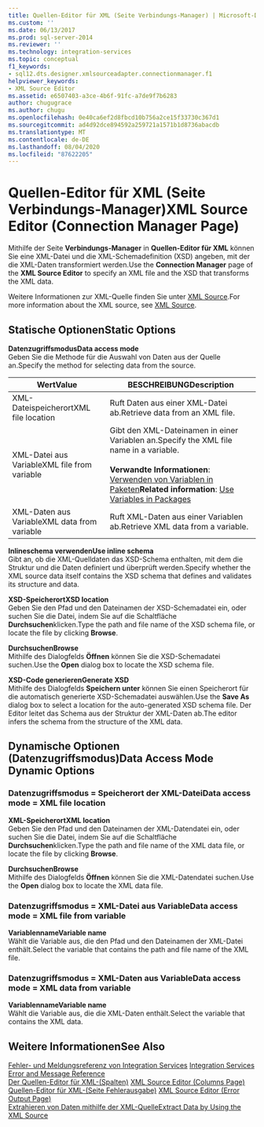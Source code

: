 ```yaml
---
title: Quellen-Editor für XML (Seite Verbindungs-Manager) | Microsoft-Dokumentation
ms.custom: ''
ms.date: 06/13/2017
ms.prod: sql-server-2014
ms.reviewer: ''
ms.technology: integration-services
ms.topic: conceptual
f1_keywords:
- sql12.dts.designer.xmlsourceadapter.connectionmanager.f1
helpviewer_keywords:
- XML Source Editor
ms.assetid: e6507403-a3ce-4b6f-91fc-a7de9f7b6283
author: chugugrace
ms.author: chugu
ms.openlocfilehash: 0e40ca6ef2d8fbcd10b756a2ce15f33730c367d1
ms.sourcegitcommit: ad4d92dce894592a259721a1571b1d8736abacdb
ms.translationtype: MT
ms.contentlocale: de-DE
ms.lasthandoff: 08/04/2020
ms.locfileid: "87622205"
---
```

# <a name="xml-source-editor-connection-manager-page"></a><span data-ttu-id="39454-102">Quellen-Editor für XML (Seite Verbindungs-Manager)</span><span class="sxs-lookup"><span data-stu-id="39454-102">XML Source Editor (Connection Manager Page)</span></span>
  <span data-ttu-id="39454-103">Mithilfe der Seite **Verbindungs-Manager** in **Quellen-Editor für XML** können Sie eine XML-Datei und die XML-Schemadefinition (XSD) angeben, mit der die XML-Daten transformiert werden.</span><span class="sxs-lookup"><span data-stu-id="39454-103">Use the **Connection Manager** page of the **XML Source Editor** to specify an XML file and the XSD that transforms the XML data.</span></span>  
  
 <span data-ttu-id="39454-104">Weitere Informationen zur XML-Quelle finden Sie unter [XML Source](data-flow/xml-source.md).</span><span class="sxs-lookup"><span data-stu-id="39454-104">For more information about the XML source, see [XML Source](data-flow/xml-source.md).</span></span>  
  
## <a name="static-options"></a><span data-ttu-id="39454-105">Statische Optionen</span><span class="sxs-lookup"><span data-stu-id="39454-105">Static Options</span></span>  
 <span data-ttu-id="39454-106">**Datenzugriffsmodus**</span><span class="sxs-lookup"><span data-stu-id="39454-106">**Data access mode**</span></span>  
 <span data-ttu-id="39454-107">Geben Sie die Methode für die Auswahl von Daten aus der Quelle an.</span><span class="sxs-lookup"><span data-stu-id="39454-107">Specify the method for selecting data from the source.</span></span>  
  
|<span data-ttu-id="39454-108">Wert</span><span class="sxs-lookup"><span data-stu-id="39454-108">Value</span></span>|<span data-ttu-id="39454-109">BESCHREIBUNG</span><span class="sxs-lookup"><span data-stu-id="39454-109">Description</span></span>|  
|-----------|-----------------|  
|<span data-ttu-id="39454-110">XML-Dateispeicherort</span><span class="sxs-lookup"><span data-stu-id="39454-110">XML file location</span></span>|<span data-ttu-id="39454-111">Ruft Daten aus einer XML-Datei ab.</span><span class="sxs-lookup"><span data-stu-id="39454-111">Retrieve data from an XML file.</span></span>|  
|<span data-ttu-id="39454-112">XML-Datei aus Variable</span><span class="sxs-lookup"><span data-stu-id="39454-112">XML file from variable</span></span>|<span data-ttu-id="39454-113">Gibt den XML-Dateinamen in einer Variablen an.</span><span class="sxs-lookup"><span data-stu-id="39454-113">Specify the XML file name in a variable.</span></span><br /><br /> <span data-ttu-id="39454-114">**Verwandte Informationen**: [Verwenden von Variablen in Paketen](../../2014/integration-services/use-variables-in-packages.md)</span><span class="sxs-lookup"><span data-stu-id="39454-114">**Related information**: [Use Variables in Packages](../../2014/integration-services/use-variables-in-packages.md)</span></span>|  
|<span data-ttu-id="39454-115">XML-Daten aus Variable</span><span class="sxs-lookup"><span data-stu-id="39454-115">XML data from variable</span></span>|<span data-ttu-id="39454-116">Ruft XML-Daten aus einer Variablen ab.</span><span class="sxs-lookup"><span data-stu-id="39454-116">Retrieve XML data from a variable.</span></span>|  
  
 <span data-ttu-id="39454-117">**Inlineschema verwenden**</span><span class="sxs-lookup"><span data-stu-id="39454-117">**Use inline schema**</span></span>  
 <span data-ttu-id="39454-118">Gibt an, ob die XML-Quelldaten das XSD-Schema enthalten, mit dem die Struktur und die Daten definiert und überprüft werden.</span><span class="sxs-lookup"><span data-stu-id="39454-118">Specify whether the XML source data itself contains the XSD schema that defines and validates its structure and data.</span></span>  
  
 <span data-ttu-id="39454-119">**XSD-Speicherort**</span><span class="sxs-lookup"><span data-stu-id="39454-119">**XSD location**</span></span>  
 <span data-ttu-id="39454-120">Geben Sie den Pfad und den Dateinamen der XSD-Schemadatei ein, oder suchen Sie die Datei, indem Sie auf die Schaltfläche **Durchsuchen**klicken.</span><span class="sxs-lookup"><span data-stu-id="39454-120">Type the path and file name of the XSD schema file, or locate the file by clicking **Browse**.</span></span>  
  
 <span data-ttu-id="39454-121">**Durchsuchen**</span><span class="sxs-lookup"><span data-stu-id="39454-121">**Browse**</span></span>  
 <span data-ttu-id="39454-122">Mithilfe des Dialogfelds **Öffnen** können Sie die XSD-Schemadatei suchen.</span><span class="sxs-lookup"><span data-stu-id="39454-122">Use the **Open** dialog box to locate the XSD schema file.</span></span>  
  
 <span data-ttu-id="39454-123">**XSD-Code generieren**</span><span class="sxs-lookup"><span data-stu-id="39454-123">**Generate XSD**</span></span>  
 <span data-ttu-id="39454-124">Mithilfe des Dialogfelds **Speichern unter** können Sie einen Speicherort für die automatisch generierte XSD-Schemadatei auswählen.</span><span class="sxs-lookup"><span data-stu-id="39454-124">Use the **Save As** dialog box to select a location for the auto-generated XSD schema file.</span></span> <span data-ttu-id="39454-125">Der Editor leitet das Schema aus der Struktur der XML-Daten ab.</span><span class="sxs-lookup"><span data-stu-id="39454-125">The editor infers the schema from the structure of the XML data.</span></span>  
  
## <a name="data-access-mode-dynamic-options"></a><span data-ttu-id="39454-126">Dynamische Optionen (Datenzugriffsmodus)</span><span class="sxs-lookup"><span data-stu-id="39454-126">Data Access Mode Dynamic Options</span></span>  
  
### <a name="data-access-mode--xml-file-location"></a><span data-ttu-id="39454-127">Datenzugriffsmodus = Speicherort der XML-Datei</span><span class="sxs-lookup"><span data-stu-id="39454-127">Data access mode = XML file location</span></span>  
 <span data-ttu-id="39454-128">**XML-Speicherort**</span><span class="sxs-lookup"><span data-stu-id="39454-128">**XML location**</span></span>  
 <span data-ttu-id="39454-129">Geben Sie den Pfad und den Dateinamen der XML-Datendatei ein, oder suchen Sie die Datei, indem Sie auf die Schaltfläche **Durchsuchen**klicken.</span><span class="sxs-lookup"><span data-stu-id="39454-129">Type the path and file name of the XML data file, or locate the file by clicking **Browse**.</span></span>  
  
 <span data-ttu-id="39454-130">**Durchsuchen**</span><span class="sxs-lookup"><span data-stu-id="39454-130">**Browse**</span></span>  
 <span data-ttu-id="39454-131">Mithilfe des Dialogfelds **Öffnen** können Sie die XML-Datendatei suchen.</span><span class="sxs-lookup"><span data-stu-id="39454-131">Use the **Open** dialog box to locate the XML data file.</span></span>  
  
### <a name="data-access-mode--xml-file-from-variable"></a><span data-ttu-id="39454-132">Datenzugriffsmodus = XML-Datei aus Variable</span><span class="sxs-lookup"><span data-stu-id="39454-132">Data access mode = XML file from variable</span></span>  
 <span data-ttu-id="39454-133">**Variablenname**</span><span class="sxs-lookup"><span data-stu-id="39454-133">**Variable name**</span></span>  
 <span data-ttu-id="39454-134">Wählt die Variable aus, die den Pfad und den Dateinamen der XML-Datei enthält.</span><span class="sxs-lookup"><span data-stu-id="39454-134">Select the variable that contains the path and file name of the XML file.</span></span>  
  
### <a name="data-access-mode--xml-data-from-variable"></a><span data-ttu-id="39454-135">Datenzugriffsmodus = XML-Daten aus Variable</span><span class="sxs-lookup"><span data-stu-id="39454-135">Data access mode = XML data from variable</span></span>  
 <span data-ttu-id="39454-136">**Variablenname**</span><span class="sxs-lookup"><span data-stu-id="39454-136">**Variable name**</span></span>  
 <span data-ttu-id="39454-137">Wählt die Variable aus, die die XML-Daten enthält.</span><span class="sxs-lookup"><span data-stu-id="39454-137">Select the variable that contains the XML data.</span></span>  
  
## <a name="see-also"></a><span data-ttu-id="39454-138">Weitere Informationen</span><span class="sxs-lookup"><span data-stu-id="39454-138">See Also</span></span>  
 <span data-ttu-id="39454-139">[Fehler- und Meldungsreferenz von Integration Services](../../2014/integration-services/integration-services-error-and-message-reference.md) </span><span class="sxs-lookup"><span data-stu-id="39454-139">[Integration Services Error and Message Reference](../../2014/integration-services/integration-services-error-and-message-reference.md) </span></span>  
 <span data-ttu-id="39454-140">[Der Quellen-Editor für XML-&#40;Spalten&#41;](../../2014/integration-services/xml-source-editor-columns-page.md) </span><span class="sxs-lookup"><span data-stu-id="39454-140">[XML Source Editor &#40;Columns Page&#41;](../../2014/integration-services/xml-source-editor-columns-page.md) </span></span>  
 <span data-ttu-id="39454-141">[Quellen-Editor für XML-&#40;Seite Fehlerausgabe&#41;](../../2014/integration-services/xml-source-editor-error-output-page.md) </span><span class="sxs-lookup"><span data-stu-id="39454-141">[XML Source Editor &#40;Error Output Page&#41;](../../2014/integration-services/xml-source-editor-error-output-page.md) </span></span>  
 [<span data-ttu-id="39454-142">Extrahieren von Daten mithilfe der XML-Quelle</span><span class="sxs-lookup"><span data-stu-id="39454-142">Extract Data by Using the XML Source</span></span>](data-flow/extract-data-by-using-the-xml-source.md)  
  
  
